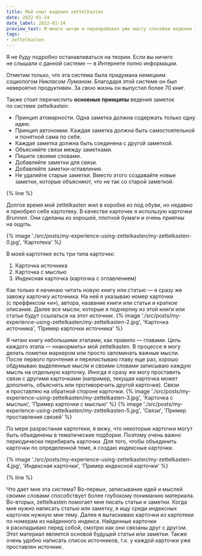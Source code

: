 ```yaml
---
title: Мой опыт ведения zettelkasten
date: 2022-01-24
date_label: 2022-01-24
preview_text: Я много читаю и перепробовал уже массу способов ведения заметок (заметки на полях, выписывание тезисов в отдельный блокнот и др.). Но все эти способы были малоэффективны для меня. Однажды в одном подкасте я услышал про метод zettelkasten и попробовал его внедрить у себя.
tags:
- zettelkasten
---
```

Я не буду подробно останавливаться на теории. Если вы ничего не слышали о данной системе — в Интернете полно информации.

Отметим только, что эта система была придумана немецким социологом _Никласом Луманом_. Благодаря этой системе он был невероятно продуктивен. За свою жизнь он выпустил более 70 книг.

Также стоит перечислить **основные принципы** ведения заметок по системе zettelkasten:
* Принцип атомарности. Одна заметка должна содержать только одну идею.
* Принцип автономии. Каждая заметка должна быть самостоятельной и понятной сама по себе.
* Каждая заметка должна быть соединена с другой заметкой.
* Объясняйте связи между заметками.
* Пишите своими словами.
* Добавляйте заметки для связи.
* Добавляйте заметки-оглавления.
* Не удаляйте старые заметки. Вместо этого создавайте новые заметки, которые объясняют, что не так со старой заметкой.

{% line %}

Долгое время мой zettelkasten жил в коробке из под обуви, но недавно я приобрел себе картотеку.
В качестве карточек я использую карточки _Brunnen_. Они сделаны из хорошей, плотной бумаги и очень приятны на ощупь.

{% image './src/posts/my-experience-using-zettelkasten/my-zettelkasten-0.jpg', 'Картотека' %}

В моей картотеке есть три типа карточек:
1. Карточка источника
2. Карточка с мыслью
3. Индексная карточка (карточка с оглавлением)

Как только я начинаю читать новую книгу или статью — я сразу же завожу карточку источника. На ней я указываю номер карточки (с преффиксом «и»), автора, название книги или статьи и краткое описание. Далее все мысли, которые я подчерпну из этой книги или статьи будут ссылаться на этот источник.
{% image './src/posts/my-experience-using-zettelkasten/my-zettelkasten-2.jpg', 'Карточка источника', 'Пример карточки источника' %}

Я читаю книгу небольшими этапами, как правило — главами. Цель каждого этапа — «накормить» мой zettelkasten. В процессе я могу делать пометки маркером или просто запоминать важные мысли. После первого прочтения и перелистываю главу еще раз, хорошо обдумываю выделенные мысли и своими словами записываю каждую мысль на отдельную карточку. Иногда я сразу же могу проставить связи с другими карточками (например, текущая карточка может дополнять, объяснять или противоречить другой карточке). Связи я проставляю на обратной стороне карточки.
{% image './src/posts/my-experience-using-zettelkasten/my-zettelkasten-3.jpg', 'Карточка с мыслью', 'Пример карточки с мыслью' %}
{% image './src/posts/my-experience-using-zettelkasten/my-zettelkasten-5.jpg', 'Связи', 'Пример проставления связей' %}

По мере разрастания картотеки, я вижу, что некоторые карточки могут быть объединены в тематические подборки. Поэтому очень важно периодически перебирать карточки. Для того, чтобы объединить карточки по определенной теме, я создаю индексные карточки.

{% image './src/posts/my-experience-using-zettelkasten/my-zettelkasten-4.jpg', 'Индексная карточки', 'Пример индексной карточки' %}

{% line %}

Что дает мне эта система?
Во-первых, записывание идей и мыслей своими словами способствует более глубокому пониманию материала.
Во-вторых, zettelkasten помогает мне писать статьи и заметки.  Когда мне нужно написать статью или заметку, я ищу среди индексных карточек нужную мне тему. Далее я вытаскиваю карточки из картотеки по номерам из найденного индекса. Найденные карточки я раскладываю перед собой, смотрю как они связаны друг с другом. Этот материал является основой будущей статьи или заметки. Также очень удобно написать список источников, т.к. у каждой карточки уже проставлен источник.
